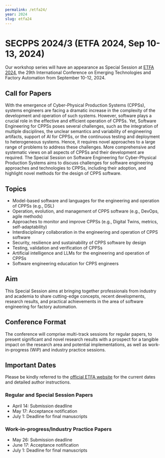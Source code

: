 ```yaml
---
permalink: /etfa24/
year: 2024
slug: etfa24
---
```

# SECPPS 2024/3 (ETFA 2024, Sep 10-13, 2024)

Our workshop series will have an appearance as Special Session at [ETFA 2024](https://2024.ieee-etfa.org/special-sessions/software_engineering_for_cyber_physical_production_systems/), the 29th International Conference on Emerging Technologies and Factory Automation from September 10-12, 2024.

## Call for Papers
With the emergence of Cyber-Physical Production Systems (CPPSs), systems engineers are facing a dramatic increase in the complexity of the development and operation of such systems. However, software plays a crucial role in the effective and efficient operation of CPPSs. Yet, Software Engineering for CPPSs poses several challenges, such as the integration of multiple disciplines, the unclear semantics and variability of engineering artifacts, support of AI for CPPSs, or the continuous testing and deployment to heterogeneous systems. Hence, it requires novel approaches to a large range of problems to address these challenges. More comprehensive and systematic views on all aspects of CPPSs and their development are required. The Special Session on Software Engineering for Cyber-Physical Production Systems aims to discuss challenges for software engineering approaches and technologies to CPPSs, including their adoption, and highlight novel methods for the design of CPPS software.

## Topics
- Model-based software and languages for the engineering and operation of CPPSs (e.g., DSL)
- Operation, evolution, and management of CPPS software (e.g., DevOps, agile methods)
- Approaches to monitor and improve CPPSs (e.g., Digital Twins, metrics, self-adaptability)
- Interdisciplinary collaboration in the engineering and operation of CPPS software
- Security, resilience and sustainability of CPPS software by design
- Testing, validation and verification of CPPSs
- Artificial intelligence and LLMs for the engineering and operation of CPPSs
- Software engineering education for CPPS engineers

## Aim
This Special Session aims at bringing together professionals from industry and academia to share cutting-edge concepts, recent developments, research results, and practical achievements in the area of software engineering for factory automation.

## Conference Format
The conference will comprise multi-track sessions for regular papers, to present significant and novel research results with a prospect for a tangible impact on the research area and potential implementations, as well as work-in-progress (WiP) and industry practice sessions.

## Important Dates

Please be kindly referred to the [official ETFA website](https://2024.ieee-etfa.org/important-dates/) for the current dates and detailed author instructions.

### Regular and Special Session Papers
- April 14: Submission deadline
- May 17: Acceptance notification
- July 1: Deadline for final manuscripts

### Work-in-progress/Industry Practice Papers
- May 26: Submission deadline
- June 17: Acceptance notification
- July 1: Deadline for final manuscripts